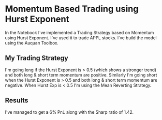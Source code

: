 # Momentum Based Trading using Hurst Exponent

In the Notebook I've implemented a Trading Strategy based on Momentum using Hurst Exponent. I've used it to trade APPL stocks. I've build the model using the Auquan Toolbox. 

## My Trading Strategy

I'm going long if the Hurst Exponent is > 0.5 (which shows a stronger trend) and both long & short term momentum are positive. Similarly I'm going short when the Hurst Exponent is > 0.5 and both long & short term momentum are negative.
When Hurst Exp is < 0.5 I'm using the Mean Reverting Strategy.

## Results

I've managed to get a 6% PnL along with the Sharp ratio of 1.42.
